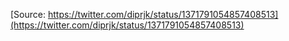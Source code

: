 [Source: https://twitter.com/diprjk/status/1371791054857408513](https://twitter.com/diprjk/status/1371791054857408513)